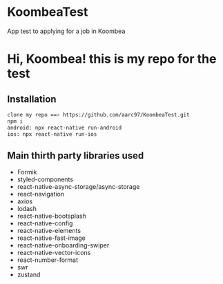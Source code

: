 # KoombeaTest
App test to applying for a job in Koombea

# Hi, Koombea! this is my repo for the test

## Installation

```sh
clone my repo ==> https://github.com/aarc97/KoombeaTest.git
npm i
android: npx react-native run-android
ios: npx react-native run-ios
```

## Main thirth party libraries used
- Formik
- styled-components
- react-native-async-storage/async-storage
- react-navigation
- axios
- lodash
- react-native-bootsplash
- react-native-config
- react-native-elements
- react-native-fast-image
- react-native-onboarding-swiper
- react-native-vector-icons
- react-number-format
- swr
- zustand
